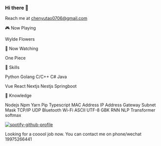 ### Hi there 👋

Reach me at chenyutao0706@gmail.com

🎮 Now Playing

Wylde Flowers

👀 Now Watching

One Piece

💪 Skills

Python Golang C/C++ C# Java 

Vue React Nextjs Nestjs Springboot 

🧠 Knowledge

Nodejs Npm Yarn Pip Typescript
MAC Address IP Address Gateway Subnet Mask TCP/IP UDP Bluetooth Wi-Fi
ASCII UTF-8 GBK
RNN NLP Transformer softmax

[![spotify-github-profile](https://spotify-github-profile.kittinanx.com/api/view?uid=sggzqgc6si027y7iohmu5d4w1&cover_image=true&theme=default&show_offline=false&background_color=121212&interchange=false)](https://github.com/kittinan/spotify-github-profile)

Looking for a cooool job now. You can contact me on phone/wechat 19975266441 

